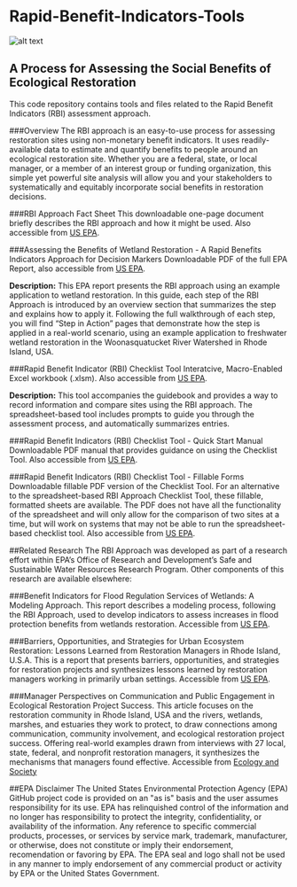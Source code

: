 # Rapid-Benefit-Indicators-Tools

![alt text](https://github.com/jbousquin/Rapid-Benefit-Indicators-Tools/blob/master/figures/headerIcon.png "The Rapid Benefit Indicators (RBI) Approach: A Process for Assessing the Social Benefits of Ecological Restoration")

## A Process for Assessing the Social Benefits of Ecological Restoration
This code repository contains tools and files related to the Rapid Benefit Indicators (RBI) assessment approach.

###Overview
The RBI approach is an easy-to-use process for assessing restoration sites using non-monetary benefit indicators. It uses readily-available data to estimate and quantify benefits to people around an ecological restoration site. Whether you are a federal, state, or local manager, or a member of an interest group or funding organization, this simple yet powerful site analysis will allow you and your stakeholders to systematically and equitably incorporate social benefits in restoration decisions.

###RBI Approach Fact Sheet
This downloadable one-page document briefly describes the RBI approach and how it might be used. Also accessible from [US EPA](https://nepis.epa.gov/Exe/ZyNET.exe/P100PMSW.TXT?ZyActionD=ZyDocument&Client=EPA&Index=2011+Thru+2015&Docs=&Query=&Time=&EndTime=&SearchMethod=1&TocRestrict=n&Toc=&TocEntry=&QField=&QFieldYear=&QFieldMonth=&QFieldDay=&IntQFieldOp=0&ExtQFieldOp=0&XmlQuery=&File=D%3A%5Czyfiles%5CIndex%20Data%5C11thru15%5CTxt%5C00000022%5CP100PMSW.txt&User=ANONYMOUS&Password=anonymous&SortMethod=h%7C-&MaximumDocuments=1&FuzzyDegree=0&ImageQuality=r75g8/r75g8/x150y150g16/i425&Display=hpfr&DefSeekPage=x&SearchBack=ZyActionL&Back=ZyActionS&BackDesc=Results%20page&MaximumPages=1&ZyEntry=1&SeekPage=x&ZyPURL).

###Assessing the Benefits of Wetland Restoration - A Rapid Benefits Indicators Approach for Decision Markers
Downloadable PDF of the full EPA Report, also accessible from [US EPA](https://cfpub.epa.gov/si/si_public_record_report.cfm?dirEntryId=325010 "EPA Science Inventory").

**Description:**
This EPA report presents the RBI approach using an example application to wetland restoration. In this guide, each step of the RBI Approach is introduced by an overview section that summarizes the step and explains how to apply it. Following the full walkthrough of each step, you will find “Step in Action” pages that demonstrate how the step is applied in a real-world scenario, using an example application to freshwater wetland restoration in the Woonasquatucket River Watershed in Rhode Island, USA.

###Rapid Benefit Indicator (RBI) Checklist Tool
Interatcive, Macro-Enabled Excel workbook (.xlsm). Also accessible from [US EPA](https://cfpub.epa.gov/si/si_public_record_report.cfm?dirEntryId=331110 "EPA Science Inventory").

**Description:**
This tool accompanies the guidebook and provides a way to record information and compare sites using the RBI approach. The spreadsheet-based tool includes prompts to guide you through the assessment process, and automatically summarizes entries.

###Rapid Benefit Indicators (RBI) Checklist Tool - Quick Start Manual
Downloadable PDF manual that provides guidance on using the Checklist Tool. Also accessible from [US EPA](https://cfpub.epa.gov/si/si_public_record_report.cfm?dirEntryId=331110 "EPA Science Inventory").

###Rapid Benefit Indicators (RBI) Checklist Tool - Fillable Forms
Downloadable fillable PDF version of the Checklist Tool. For an alternative to the spreadsheet-based RBI Approach Checklist Tool, these fillable, formatted sheets are available. The PDF does not have all the functionality of the spreadsheet and will only allow for the comparison of two sites at a time, but will work on systems that may not be able to run the spreadsheet-based checklist tool. Also accessible from [US EPA](https://cfpub.epa.gov/si/si_public_record_report.cfm?dirEntryId=331110 "EPA Science Inventory").

##Related Research
The RBI Approach was developed as part of a research effort within EPA’s Office of Research and Development’s Safe and Sustainable Water Resources Research Program. Other components of this research are available elsewhere:

###Benefit Indicators for Flood Regulation Services of Wetlands: A Modeling Approach.
This report describes a modeling process, following the RBI Approach, used to develop indicators to assess increases in flood protection benefits from wetlands restoration. Accessible from [US EPA](https://cfpub.epa.gov/si/si_public_record_Report.cfm?dirEntryId=309610 "EPA Science Inventory").

###Barriers, Opportunities, and Strategies for Urban Ecosystem Restoration: Lessons Learned from Restoration Managers in Rhode Island, U.S.A.
This is a report that presents barriers, opportunities, and strategies for restoration projects and synthesizes lessons learned by restoration managers working in primarily urban settings. Accessible from [US EPA](https://nepis.epa.gov/Exe/ZyNET.exe/P100PP1C.TXT?ZyActionD=ZyDocument&Client=EPA&Index=2011+Thru+2015&Docs=&Query=&Time=&EndTime=&SearchMethod=1&TocRestrict=n&Toc=&TocEntry=&QField=&QFieldYear=&QFieldMonth=&QFieldDay=&IntQFieldOp=0&ExtQFieldOp=0&XmlQuery=&File=D%3A%5Czyfiles%5CIndex%20Data%5C11thru15%5CTxt%5C00000022%5CP100PP1C.txt&User=ANONYMOUS&Password=anonymous&SortMethod=h%7C-&MaximumDocuments=1&FuzzyDegree=0&ImageQuality=r75g8/r75g8/x150y150g16/i425&Display=hpfr&DefSeekPage=x&SearchBack=ZyActionL&Back=ZyActionS&BackDesc=Results%20page&MaximumPages=1&ZyEntry=1&SeekPage=x&ZyPURL).

###Manager Perspectives on Communication and Public Engagement in Ecological Restoration Project Success.
This article focuses on the restoration community in Rhode Island, USA and the rivers, wetlands, marshes, and estuaries they work to protect, to draw connections among communication, community involvement, and ecological restoration project success. Offering real-world examples drawn from interviews with 27 local, state, federal, and nonprofit restoration managers, it synthesizes the mechanisms that managers found effective. Accessible from [Ecology and Society](http://www.ecologyandsociety.org/vol20/iss1/art58/ "Ecology and Society")

##EPA Disclaimer
The United States Environmental Protection Agency (EPA) GitHub project code is provided on an "as is" basis and the user assumes responsibility for its use. EPA has relinquished control of the information and no longer has responsibility to protect the integrity, confidentiality, or availability of the information. Any reference to specific commercial products, processes, or services by service mark, trademark, manufacturer, or otherwise, does not constitute or imply their endorsement, recomendation or favoring by EPA. The EPA seal and logo shall not be used in any manner to imply endorsement of any commercial product or activity by EPA or the United States Government.
